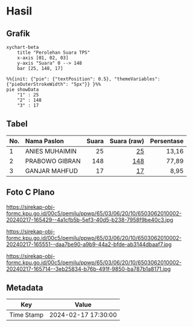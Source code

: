 # Hasil

## Grafik

```mermaid
xychart-beta
    title "Perolehan Suara TPS"
    x-axis [01, 02, 03]
    y-axis "Suara" 0 --> 148
    bar [25, 148, 17]
```

```mermaid
%%{init: {"pie": {"textPosition": 0.5}, "themeVariables": {"pieOuterStrokeWidth": "5px"}} }%%
pie showData
    "1" : 25
    "2" : 148
    "3" : 17
```

## Tabel

| No. | Nama Paslon    | Suara | Suara (raw) | Persentase |
|:--- |:-------------- | -----:| -----------:| ----------:|
| 1   | ANIES MUHAIMIN | 25    | [25][p-1]   | 13,16      |
| 2   | PRABOWO GIBRAN | 148   | [148][p-2]  | 77,89      |
| 3   | GANJAR MAHFUD  | 17    | [17][p-3]   | 8,95       |


[p-1]: https://github.com/gigit-pemilu/pemilu-2024-65-kalimantan-utara/blob/main/pilpres/hitung-suara/sub/65-kalimantan-utara/sub/03-nunukan/sub/06-sebuku/sub/2010-harapan/sub/002-tps/sub/paslon-1.txt
[p-2]: https://github.com/gigit-pemilu/pemilu-2024-65-kalimantan-utara/blob/main/pilpres/hitung-suara/sub/65-kalimantan-utara/sub/03-nunukan/sub/06-sebuku/sub/2010-harapan/sub/002-tps/sub/paslon-2.txt
[p-3]: https://github.com/gigit-pemilu/pemilu-2024-65-kalimantan-utara/blob/main/pilpres/hitung-suara/sub/65-kalimantan-utara/sub/03-nunukan/sub/06-sebuku/sub/2010-harapan/sub/002-tps/sub/paslon-3.txt

## Foto C Plano

https://sirekap-obj-formc.kpu.go.id/00c5/pemilu/ppwp/65/03/06/20/10/6503062010002-20240217-165429--4a1cfb5b-5ef3-40d5-b238-7958f9be40c3.jpg

https://sirekap-obj-formc.kpu.go.id/00c5/pemilu/ppwp/65/03/06/20/10/6503062010002-20240217-165551--daa7be90-a9b9-44a2-bfde-ab3144dbaaf7.jpg

https://sirekap-obj-formc.kpu.go.id/00c5/pemilu/ppwp/65/03/06/20/10/6503062010002-20240217-165714--3eb25834-b76b-491f-9850-ba787b1a8171.jpg


## Metadata

| Key        | Value               |
| ---------- | ------------------- |
| Time Stamp | 2024-02-17 17:30:00 |



